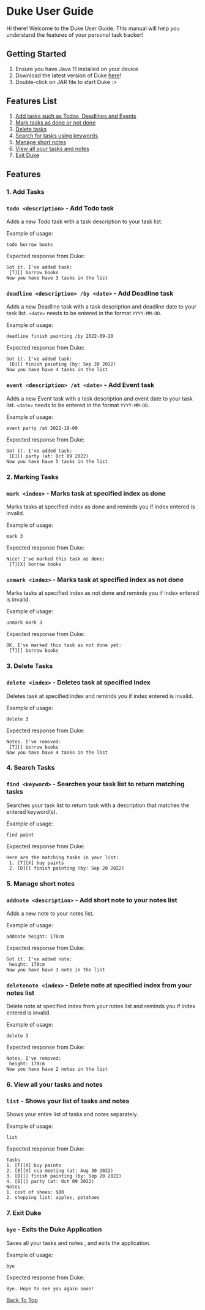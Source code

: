 # Duke User Guide
Hi there! Welcome to the Duke User Guide.
This manual will help you understand the features of your personal task tracker!

## Getting Started
1. Ensure you have Java 11 installed on your device
2. Download the latest version of Duke [here]()! <!--- add link here after JAR realease -->
3. Double-click on JAR file to start Duke :> 

## Features List
1. [Add tasks such as Todos, Deadlines and Events](#1-add-tasks)
2. [Mark tasks as done or not done](#2-marking-tasks)
3. [Delete tasks](#3-delete-tasks)
4. [Search for tasks using keywords](#4-search-tasks)
5. [Manage short notes](#5-manage-short-notes)
6. [View all your tasks and notes](#6-view-all-your-tasks-and-notes)
7. [Exit Duke](#7-exit-duke)

## Features


###  1. Add Tasks

### `todo <description>` - Add Todo task

Adds a new Todo task with a task description to your task list.

Example of usage:

`todo borrow books`

Expected response from Duke:

```
Got it. I've added task:
 [T][] borrow books
Now you have have 3 tasks in the list
 ```

### `deadline <description> /by <date>` - Add Deadline task

Adds a new Deadline task with a task description and deadline date to your task list.
`<date>` needs to be entered in the format `YYYY-MM-DD`.

Example of usage:

`deadline finish painting /by 2022-09-20`

Expected response from Duke:

```
Got it. I've added task:
 [D][] finish painting (by: Sep 20 2022)
Now you have have 4 tasks in the list
 ```

### `event <description> /at <date>` - Add Event task

Adds a new Event task with a task description and event date to your task list.
`<date>` needs to be entered in the format `YYYY-MM-DD`.

Example of usage:

`event party /at 2022-10-09`

Expected response from Duke:

```
Got it. I've added task:
 [E][] party (at: Oct 09 2022)
Now you have have 5 tasks in the list
 ```


###  2. Marking Tasks

### `mark <index>` - Marks task at specified index as done

Marks tasks at specified index as done and reminds you if index entered is invalid.

Example of usage:

`mark 3`

Expected response from Duke:

```
Nice! I've marked this task as done:
 [T][X] borrow books
 ```

### `unmark <index>` - Marks task at specified index as not done

Marks tasks at specified index as not done and reminds you if index entered is invalid.

Example of usage:

`unmark mark 3`

Expected response from Duke:

```
OK, I've marked this task as not done yet:
 [T][] borrow books
 ```


###  3. Delete Tasks

### `delete <index>` - Deletes task at specified index

Deletes task at specified index and reminds you if index entered is invalid.

Example of usage:

`delete 3`

Expected response from Duke:

```
Notes. I've removed:
 [T][] borrow books
Now you have have 4 tasks in the list
 ```

###  4. Search Tasks

### `find <keyword>` - Searches your task list to return matching tasks

Searches your task list to return task with a description that matches the entered keyword(s).

Example of usage:

`find paint`

Expected response from Duke:

```
Here are the matching tasks in your list:
 1. [T][X] buy paints
 2. [D][] finish painting (by: Sep 20 2022)
 ```


###  5. Manage short notes

### `addnote <description>` - Add short note to your notes list

Adds a new note to your notes list.

Example of usage:

`addnote height: 170cm`

Expected response from Duke:

```
Got it. I've added note:
 height: 170cm
Now you have have 3 note in the list
 ```
### `deletenote <index>` - Delete note at specified index from your notes list

Delete note at specified index from your notes list and reminds you if index entered is invalid.

Example of usage:

`delete 3`

Expected response from Duke:

```
Notes. I've removed:
 height: 170cm
Now you have have 2 notes in the list
 ```


###  6. View all your tasks and notes

### `list` - Shows your list of tasks and notes

Shows your entire list of tasks and notes separately.

Example of usage:

`list`

Expected response from Duke:

```
Tasks
1. [T][X] buy paints
2. [E][X] cca meeting (at: Aug 30 2022)
3. [D][] finish painting (by: Sep 20 2022)
4. [E][] party (at: Oct 09 2022)
Notes
1. cost of shoes: $80
2. shopping list: apples, potatoes
 ```


###  7. Exit Duke

### `bye` - Exits the Duke Application

Saves all your tasks and notes , and exits the application.

Example of usage:

`bye`

Expected response from Duke:

```
Bye. Hope to see you again soon!
 ```

[Back To Top](#duke-user-guide)
